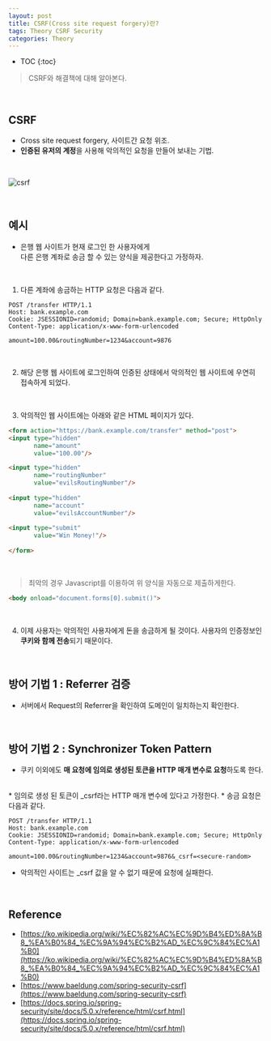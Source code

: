 ```yaml
---
layout: post
title: CSRF(Cross site request forgery)란?
tags: Theory CSRF Security
categories: Theory
---
```


* TOC
{:toc}  
> CSRF와 해결책에 대해 알아본다.
  
<br>  

## CSRF
* Cross site request forgery, 사이트간 요청 위조.
* **인증된 유저의 계정**을 사용해 악의적인 요청을 만들어 보내는 기법.  
  
<br>  

![csrf](https://user-images.githubusercontent.com/25604495/83403212-33f9e280-a443-11ea-8b1a-29ff85edfeef.png)
  

<br>  

## 예시
* 은행 웹 사이트가 현재 로그인 한 사용자에게<br>다른 은행 계좌로 송금 할 수 있는 양식을 제공한다고 가정하자.
  
<br>  

1) 다른 계좌에 송금하는 HTTP 요청은 다음과 같다.

```http
POST /transfer HTTP/1.1
Host: bank.example.com
Cookie: JSESSIONID=randomid; Domain=bank.example.com; Secure; HttpOnly
Content-Type: application/x-www-form-urlencoded

amount=100.00&routingNumber=1234&account=9876
```
  
<br>  

2) 해당 은행 웹 사이트에 로그인하여 인증된 상태에서 악의적인 웹 사이트에 우연히 접속하게 되었다.
  
<br>  

3) 악의적인 웹 사이트에는 아래와 같은 HTML 페이지가 있다.

```html
<form action="https://bank.example.com/transfer" method="post">
<input type="hidden"
       name="amount"
       value="100.00"/>

<input type="hidden"
       name="routingNumber"
       value="evilsRoutingNumber"/>
	
<input type="hidden"
       name="account"
       value="evilsAccountNumber"/>
	
<input type="submit"
       value="Win Money!"/>
	
</form>
```
  
<br>  

> 최악의 경우 Javascript를 이용하여 위 양식을 자동으로 제출하게한다.

```html
<body onload="document.forms[0].submit()">
```
  
<br>  

4) 이제 사용자는 악의적인 사용자에게 돈을 송금하게 될 것이다. 사용자의 인증정보인 **쿠키와 함께 전송**되기 때문이다.


<br>  

## 방어 기법 1 : Referrer 검증
* 서버에서 Request의 Referrer을 확인하여 도메인이 일치하는지 확인한다.


<br>  


## 방어 기법 2 : Synchronizer Token Pattern
* 쿠키 이외에도 **매 요청에 임의로 생성된 토큰을 HTTP 매개 변수로 요청**하도록 한다.  
<br>  
* 임의로 생성 된 토큰이 _csrf라는 HTTP 매개 변수에 있다고 가정한다.
* 송금 요청은 다음과 같다.

```http
POST /transfer HTTP/1.1
Host: bank.example.com
Cookie: JSESSIONID=randomid; Domain=bank.example.com; Secure; HttpOnly
Content-Type: application/x-www-form-urlencoded

amount=100.00&routingNumber=1234&account=9876&_csrf=<secure-random>
```

* 악의적인 사이트는 _csrf 값을 알 수 없기 때문에 요청에 실패한다.


<br>  

## Reference  
* [https://ko.wikipedia.org/wiki/%EC%82%AC%EC%9D%B4%ED%8A%B8_%EA%B0%84_%EC%9A%94%EC%B2%AD_%EC%9C%84%EC%A1%B0](https://ko.wikipedia.org/wiki/%EC%82%AC%EC%9D%B4%ED%8A%B8_%EA%B0%84_%EC%9A%94%EC%B2%AD_%EC%9C%84%EC%A1%B0)  
* [https://www.baeldung.com/spring-security-csrf](https://www.baeldung.com/spring-security-csrf)  
* [https://docs.spring.io/spring-security/site/docs/5.0.x/reference/html/csrf.html](https://docs.spring.io/spring-security/site/docs/5.0.x/reference/html/csrf.html)  
